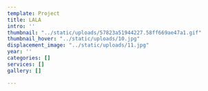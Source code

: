 ```yaml
---
template: Project
title: LALA
intro: ''
thumbnail: "../static/uploads/57823a51944227.58ff669ae47a1.gif"
thumbnail_hover: "../static/uploads/10.jpg"
displacement_image: "../static/uploads/11.jpg"
year: ''
categories: []
services: []
gallery: []

---
```

